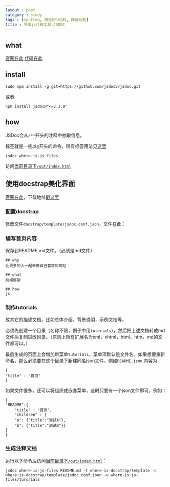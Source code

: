 ```yaml
---
layout : post
category : study
tags : [cpufreq, 降低CPU功耗, 降低功耗]
title : 导出js注释工具-JSDOC
---
```


## what
[官网在此](http://usejsdoc.org/)
[代码在此](https://github.com/jsdoc3/jsdoc/)

## install
```
sudo npm install -g git+https://github.com/jsdoc3/jsdoc.git
```

或者

```
npm install jsdoc@"<=3.3.0"
```

## how

JSDoc会从`/**`开头的注释中抽取信息。

标签就是一些以`@`开头的命令，所有标签用法见[这里](http://usejsdoc.org/#JSDoc3_Tag_Dictionary)

```
jsdoc where-is-js-files
```

访问[当前目录下`/out/index.html`](file:///当前目录/out/index.html)

## 使用docstrap美化界面

[官网在此](https://github.com/terryweiss/docstrap)，下载地址[戳这里](https://github.com/terryweiss/docstrap/archive/master.zip)

### 配置docstrap

修改文件`docstrap/template/jsdoc.conf.json`，文件在此：<script src="https://gist.github.com/samrain/b7776e691a66323fae37.js"></script>

### 编写首页内容

保存到README.md文件。（必须是md文件）

```
## why
让更多的人一起来做自己喜欢的网站

## what
前端框架

## how
js
```

### 制作tutorials

放其它的描述文档，比如总体介绍，背景说明，示例文档等。

必须先创建一个目录（名称不限，例子中用`tutorials`），然后把上述文档转成md文件后复制进改目录。（原则上所有扩展名为xml，xhtml，html，htm，md的文件都可以。）

最后生成的页面上会增加新菜单`tutorials`，菜单项默认是文件名。如果想要重新命名，那么必须要在这个目录下新建同名json文件，例如`README.json`,内容为

```
{
"title" : "首页"
}
```

如果文件很多，还可以将组织成嵌套菜单，这时只要有一个json文件即可，例如：

```
{
"README":{
    "title" : "首页",
    "children" : {
	"a": {"title":"测试A"},
	"b": {"title":"测试B"}}
}
}
```

### 生成注释文档

运行以下命令后访问[当前目录下`/out/index.html`](file:///当前目录/out/index.html)：

``` 
jsdoc where-is-js-files README.md -t where-is-docstrap/template -c where-is-docstrap/template/jsdoc.conf.json -u where-is-js-files/turorials
```
